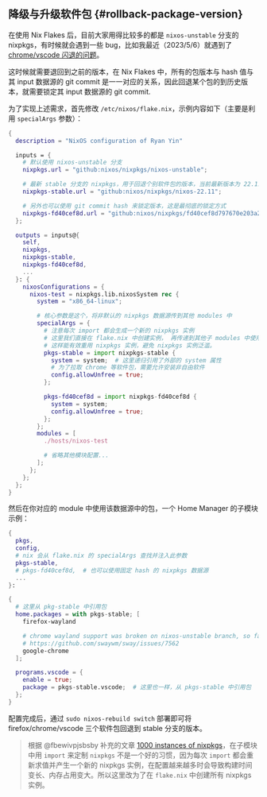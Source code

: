 
## 降级与升级软件包 {#rollback-package-version}

在使用 Nix Flakes 后，目前大家用得比较多的都是 `nixos-unstable` 分支的 nixpkgs，有时候就会遇到一些 bug，比如我最近（2023/5/6）就遇到了 [chrome/vscode 闪退的问题](https://github.com/swaywm/sway/issues/7562)。

这时候就需要退回到之前的版本，在 Nix Flakes 中，所有的包版本与 hash 值与其 input 数据源的 git commit 是一一对应的关系，因此回退某个包的到历史版本，就需要锁定其 input 数据源的 git commit.

为了实现上述需求，首先修改 `/etc/nixos/flake.nix`，示例内容如下（主要是利用 `specialArgs` 参数）：

```nix
{
  description = "NixOS configuration of Ryan Yin"

  inputs = {
    # 默认使用 nixos-unstable 分支
    nixpkgs.url = "github:nixos/nixpkgs/nixos-unstable";

    # 最新 stable 分支的 nixpkgs，用于回退个别软件包的版本，当前最新版本为 22.11
    nixpkgs-stable.url = "github:nixos/nixpkgs/nixos-22.11";

    # 另外也可以使用 git commit hash 来锁定版本，这是最彻底的锁定方式
    nixpkgs-fd40cef8d.url = "github:nixos/nixpkgs/fd40cef8d797670e203a27a91e4b8e6decf0b90c";
  };

  outputs = inputs@{
    self,
    nixpkgs,
    nixpkgs-stable,
    nixpkgs-fd40cef8d,
    ...
  }: {
    nixosConfigurations = {
      nixos-test = nixpkgs.lib.nixosSystem rec {
        system = "x86_64-linux";

        # 核心参数是这个，将非默认的 nixpkgs 数据源传到其他 modules 中
        specialArgs = {
          # 注意每次 import 都会生成一个新的 nixpkgs 实例
          # 这里我们直接在 flake.nix 中创建实例， 再传递到其他子 modules 中使用
          # 这样能有效重用 nixpkgs 实例，避免 nixpkgs 实例泛滥。
          pkgs-stable = import nixpkgs-stable {
            system = system;  # 这里递归引用了外部的 system 属性
            # 为了拉取 chrome 等软件包，需要允许安装非自由软件
            config.allowUnfree = true;
          };

          pkgs-fd40cef8d = import nixpkgs-fd40cef8d {
            system = system;
            config.allowUnfree = true;
          };
        };
        modules = [
          ./hosts/nixos-test

          # 省略其他模块配置...
        ];
      };
    };
  };
}
```

然后在你对应的 module 中使用该数据源中的包，一个 Home Manager 的子模块示例：

```nix
{
  pkgs,
  config,
  # nix 会从 flake.nix 的 specialArgs 查找并注入此参数
  pkgs-stable,
  # pkgs-fd40cef8d,  # 也可以使用固定 hash 的 nixpkgs 数据源
  ...
}:

{
  # 这里从 pkg-stable 中引用包
  home.packages = with pkgs-stable; [
    firefox-wayland

    # chrome wayland support was broken on nixos-unstable branch, so fallback to stable branch for now
    # https://github.com/swaywm/sway/issues/7562
    google-chrome
  ];

  programs.vscode = {
    enable = true;
    package = pkgs-stable.vscode;  # 这里也一样，从 pkgs-stable 中引用包
  };
}
```

配置完成后，通过 `sudo nixos-rebuild switch` 部署即可将 firefox/chrome/vscode 三个软件包回退到 stable 分支的版本。

> 根据 @fbewivpjsbsby 补充的文章 [1000 instances of nixpkgs](https://discourse.nixos.org/t/1000-instances-of-nixpkgs/17347)，在子模块中用 `import` 来定制 `nixpkgs` 不是一个好的习惯，因为每次 `import` 都会重新求值并产生一个新的 nixpkgs 实例，在配置越来越多时会导致构建时间变长、内存占用变大。所以这里改为了在 `flake.nix` 中创建所有 nixpkgs 实例。
